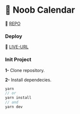 # 📅 Noob Calendar


🔗 [REPO](https://github.com/iqbalwalii/noob-calendar)

### Deploy

🔗 [LIVE-URL](https://noobcalendar23.vercel.app/)

### Init Project

**1-** Clone repository.

**2-** Install dependecies.

```js
yarn
// or
yarn install
// and
yarn dev
```
